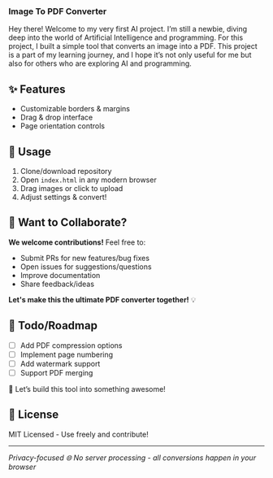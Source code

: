 
### Image To PDF Converter


Hey there! Welcome to my very first AI project. 
I’m still a newbie, diving deep into the world of Artificial Intelligence and programming. 
For this project, I built a simple tool that converts an image into a PDF.
This project is a part of my learning journey, and I hope it’s not only useful 
for me but also for others who are exploring AI and programming.


## ✨ Features
- Customizable borders & margins 
- Drag & drop interface
- Page orientation controls

## 🚀 Usage
1. Clone/download repository
2. Open `index.html` in any modern browser
3. Drag images or click to upload
4. Adjust settings & convert!

## 🤝 Want to Collaborate?
**We welcome contributions!** Feel free to:
- Submit PRs for new features/bug fixes
- Open issues for suggestions/questions
- Improve documentation
- Share feedback/ideas

**Let's make this the ultimate PDF converter together!** 💡

## 📝 Todo/Roadmap
- [ ] Add PDF compression options
- [ ] Implement page numbering
- [ ] Add watermark support
- [ ] Support PDF merging

🚀 Let’s build this tool into something awesome!

## 📜 License
MIT Licensed - Use freely and contribute!

---

*Privacy-focused 🌐 No server processing - all conversions happen in your browser*



